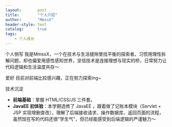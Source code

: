 ```yaml
---
layout:       post
title:        "个人介绍"
author:       "MmssX"
header-style: text
catalog:      true
tags:
    - 个人成长
---
```



个人侧写
我是MmssX，一个在技术与生活缝隙里找平衡的探索者。习惯用理性拆解问题，却也偏爱用感性感知世界，坚信技术是连接理想与现实的桥，日常努力让代码逻辑和生活温度共存～

爱好
目前对前端比较感兴趣，正在努力探索ing~

技术沉淀
- **前端基础**：掌握 HTML/CSS/JS 三件套。  
- **JavaEE 初体验**：本学期选修了 JavaEE ，跟着做了记账本模块（Servlet + JSP 实现增删查改），理解了后端接收请求、操作数据库、返回页面的流程，虽然现在写的代码还很“学生气”，但已经能感受到后端逻辑的严谨魅力～

